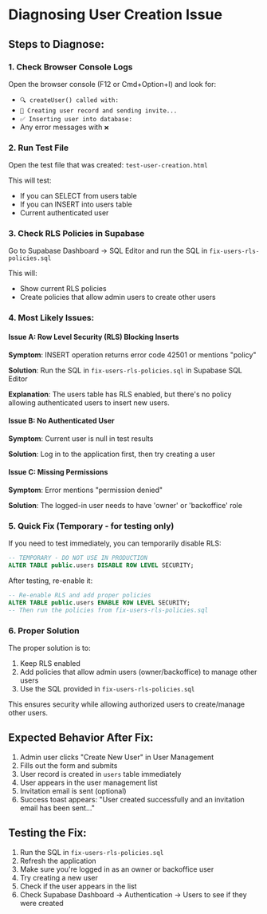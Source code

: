 # Diagnosing User Creation Issue

## Steps to Diagnose:

### 1. Check Browser Console Logs

Open the browser console (F12 or Cmd+Option+I) and look for:
- `🔍 createUser() called with:`
- `📝 Creating user record and sending invite...`
- `✅ Inserting user into database:`
- Any error messages with `❌`

### 2. Run Test File

Open the test file that was created: `test-user-creation.html`

This will test:
- If you can SELECT from users table
- If you can INSERT into users table
- Current authenticated user

### 3. Check RLS Policies in Supabase

Go to Supabase Dashboard → SQL Editor and run the SQL in `fix-users-rls-policies.sql`

This will:
- Show current RLS policies
- Create policies that allow admin users to create other users

### 4. Most Likely Issues:

#### Issue A: Row Level Security (RLS) Blocking Inserts
**Symptom**: INSERT operation returns error code 42501 or mentions "policy"

**Solution**: Run the SQL in `fix-users-rls-policies.sql` in Supabase SQL Editor

**Explanation**: The users table has RLS enabled, but there's no policy allowing authenticated users to insert new users.

#### Issue B: No Authenticated User
**Symptom**: Current user is null in test results

**Solution**: Log in to the application first, then try creating a user

#### Issue C: Missing Permissions
**Symptom**: Error mentions "permission denied"

**Solution**: The logged-in user needs to have 'owner' or 'backoffice' role

### 5. Quick Fix (Temporary - for testing only)

If you need to test immediately, you can temporarily disable RLS:

```sql
-- TEMPORARY - DO NOT USE IN PRODUCTION
ALTER TABLE public.users DISABLE ROW LEVEL SECURITY;
```

After testing, re-enable it:

```sql
-- Re-enable RLS and add proper policies
ALTER TABLE public.users ENABLE ROW LEVEL SECURITY;
-- Then run the policies from fix-users-rls-policies.sql
```

### 6. Proper Solution

The proper solution is to:

1. Keep RLS enabled
2. Add policies that allow admin users (owner/backoffice) to manage other users
3. Use the SQL provided in `fix-users-rls-policies.sql`

This ensures security while allowing authorized users to create/manage other users.

## Expected Behavior After Fix:

1. Admin user clicks "Create New User" in User Management
2. Fills out the form and submits
3. User record is created in `users` table immediately
4. User appears in the user management list
5. Invitation email is sent (optional)
6. Success toast appears: "User created successfully and an invitation email has been sent..."

## Testing the Fix:

1. Run the SQL in `fix-users-rls-policies.sql`
2. Refresh the application
3. Make sure you're logged in as an owner or backoffice user
4. Try creating a new user
5. Check if the user appears in the list
6. Check Supabase Dashboard → Authentication → Users to see if they were created
